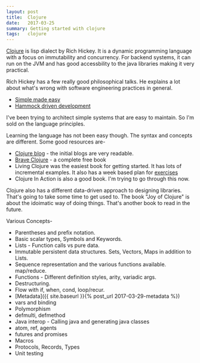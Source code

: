 ```yaml
---
layout: post
title:  Clojure
date:   2017-03-25
summary: Getting started with clojure
tags:   clojure
---
```


[Clojure](https://clojure.org/) is lisp dialect by Rich Hickey. It is a dynamic programming language with a focus on immutability and concurrency. For backend systems, it can run on the JVM and has good accessbility to the java libraries making it very practical.

Rich Hickey has a few really good philosophical talks. He explains a lot about what's wrong with software engineering practices in general.

* [Simple made easy](https://www.infoq.com/presentations/Simple-Made-Easy)
* [Hammock driven development](https://www.youtube.com/watch?v=f84n5oFoZBc)

I've been trying to architect simple systems that are easy to maintain. So I'm sold on the language principles.

Learning the language has not been easy though. The syntax and concepts are different. Some good resources are-

* [Clojure blog](https://aphyr.com/tags/Clojure-from-the-ground-up) - the initial blogs are very readable.
* [Brave Clojure](http://www.braveclojure.com/clojure-for-the-brave-and-true/) - a complete free book
* Living Clojure was the easiest book for getting started. It has lots of incremental examples. It also has a week based plan for [exercises](http://4clojure.com)
* Clojure In Action is also a good book. I'm trying to go through this now.

Clojure also has a different data-driven approach to designing libraries. That's going to take some time to get used to. The book "Joy of Clojure" is about the idoimatic way of doing things. That's another book to read in the future.

Various Concepts-

* Parentheses and prefix notation.
* Basic scalar types, Symbols and Keywords.
* Lists - Function calls vs pure data.
* Immutable persistent data structures. Sets, Vectors, Maps in addition to Lists.
* Sequence representation and the various functions available. map/reduce.
* Functions - Different definition styles, arity, variadic args.
* Destructuring.
* Flow with if, when, cond, loop/recur.
* [Metadata]({{ site.baseurl }}{% post_url 2017-03-29-metadata %})
* vars and binding
* Polymorphism
* defmulti, defmethod
* Java interop - Calling java and generating java classes
* atom, ref, agents
* futures and promises
* Macros
* Protocols, Records, Types
* Unit testing

